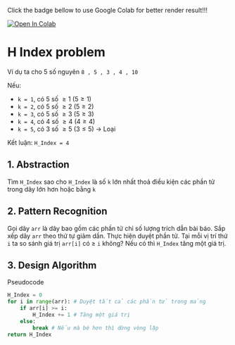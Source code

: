 Click the badge bellow to use Google Colab for better render result!!!

<a href="https://colab.research.google.com/github/dxv2k/CS112.L12.KHCL/blob/master/Week3/H_Index_solution.ipynb" target="_parent"><img src="https://colab.research.google.com/assets/colab-badge.svg" alt="Open In Colab"/></a>

# H Index problem
Ví dụ ta cho 5 số nguyên 
` 8 , 5 , 3 , 4 , 10 `

Nếu:
- `k = 1`, có 5 số $\geq 1$ ($5 \geq 1$)
- `k = 2`, có 5 số $\geq 2$ ($5 \geq 2$)
- `k = 3`, có 5 số $\geq 3$ ($5 \geq 3$)
- `k = 4`, có 4 số $\geq 4$ ($4 \geq 4$)
- `k = 5`, có 3 số $\geq 5$ ($3 \leq 5$) -> Loại

Kết luận: `H_Index = 4`

## 1. Abstraction
Tìm `H_Index` sao cho `H_Index` là số `k` lớn nhất thoả điều kiện các phần tử trong dãy lớn hơn hoặc bằng `k`

## 2. Pattern Recognition
Gọi dãy `arr` là dãy bao gồm các phần tử chỉ số lượng trích dẫn bài báo. Sắp xếp dãy `arr` theo thứ tự giảm dần. Thực hiện duyệt phần tử. Tại mỗi vị trí thứ `i` ta so sánh giá trị `arr[i]` có $\geq$ `i` không? Nếu có thì `H_Index` tăng một giá trị.

## 3. Design Algorithm
Pseudocode
```python
H_Index = 0
for i in range(arr): # Duyệt tất cả các phần tử trong mảng
    if arr[i] >= i:
        H_Index += 1 # Tăng một giá trị
    else:
        break # Nếu mà bé hơn thì dừng vòng lặp
return H_Index
```